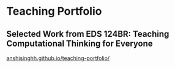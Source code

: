 # Teaching Portfolio

## Selected Work from EDS 124BR: Teaching Computational Thinking for Everyone

[anshisinghh.github.io/teaching-portfolio/](https://anshisinghh.github.io/teaching-portfolio/)

